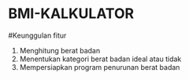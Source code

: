 # BMI-KALKULATOR
#Keunggulan fitur
  1. Menghitung berat badan
  2. Menentukan kategori berat badan ideal atau tidak
  3. Mempersiapkan program penurunan berat badan
